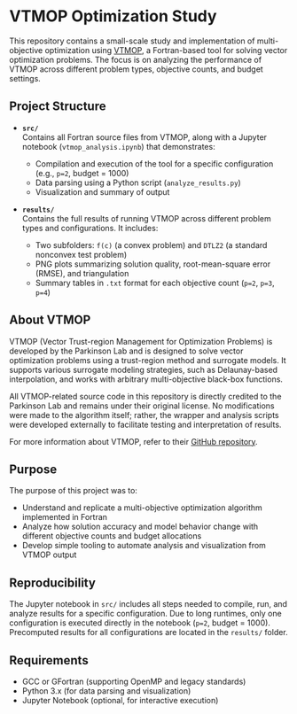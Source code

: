 # VTMOP Optimization Study

This repository contains a small-scale study and implementation of multi-objective optimization using [VTMOP](https://github.com/ParkinsonLab/vtmop), a Fortran-based tool for solving vector optimization problems. The focus is on analyzing the performance of VTMOP across different problem types, objective counts, and budget settings.

## Project Structure

- **`src/`**  
  Contains all Fortran source files from VTMOP, along with a Jupyter notebook (`vtmop_analysis.ipynb`) that demonstrates:
  - Compilation and execution of the tool for a specific configuration (e.g., `p=2`, budget = 1000)
  - Data parsing using a Python script (`analyze_results.py`)
  - Visualization and summary of output

- **`results/`**  
  Contains the full results of running VTMOP across different problem types and configurations. It includes:
  - Two subfolders: `f(c)` (a convex problem) and `DTLZ2` (a standard nonconvex test problem)
  - PNG plots summarizing solution quality, root-mean-square error (RMSE), and triangulation
  - Summary tables in `.txt` format for each objective count (`p=2`, `p=3`, `p=4`)

## About VTMOP

VTMOP (Vector Trust-region Management for Optimization Problems) is developed by the Parkinson Lab and is designed to solve vector optimization problems using a trust-region method and surrogate models. It supports various surrogate modeling strategies, such as Delaunay-based interpolation, and works with arbitrary multi-objective black-box functions.

All VTMOP-related source code in this repository is directly credited to the Parkinson Lab and remains under their original license. No modifications were made to the algorithm itself; rather, the wrapper and analysis scripts were developed externally to facilitate testing and interpretation of results.

For more information about VTMOP, refer to their [GitHub repository](https://github.com/vtopt/VTMOP).

## Purpose

The purpose of this project was to:

- Understand and replicate a multi-objective optimization algorithm implemented in Fortran
- Analyze how solution accuracy and model behavior change with different objective counts and budget allocations
- Develop simple tooling to automate analysis and visualization from VTMOP output

## Reproducibility

The Jupyter notebook in `src/` includes all steps needed to compile, run, and analyze results for a specific configuration. Due to long runtimes, only one configuration is executed directly in the notebook (`p=2`, budget = 1000). Precomputed results for all configurations are located in the `results/` folder.

## Requirements

- GCC or GFortran (supporting OpenMP and legacy standards)
- Python 3.x (for data parsing and visualization)
- Jupyter Notebook (optional, for interactive execution)
